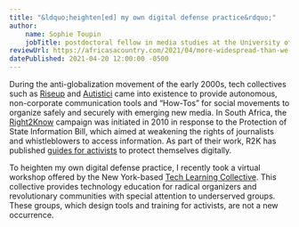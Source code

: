```yaml
---
title: "&ldquo;heighten[ed] my own digital defense practice&rdquo;"
author:
    name: Sophie Toupin
    jobTitle: postdoctoral fellow in media studies at the University of Amsterdam
reviewUrl: https://africasacountry.com/2021/04/more-widespread-than-we-think
datePublished: 2021-04-20 12:00:00 -0500
---
```


During the anti-globalization movement of the early 2000s, tech collectives such as [Riseup](https://riseup.net/) and [Autistici](https://www.autistici.org/) came into existence to provide autonomous, non-corporate communication tools and “How-Tos” for social movements to organize safely and securely with emerging new media. In South Africa, the [Right2Know](https://www.r2k.org.za/) campaign was initiated in 2010 in response to the Protection of State Information Bill, which aimed at weakening the rights of journalists and whistleblowers to access information. As part of their work, R2K has published [guides for activists](https://www.r2k.org.za/2020/09/01/digitalsecurity/) to protect themselves digitally.

To heighten my own digital defense practice, I recently took a virtual workshop offered by the New York-based [Tech Learning Collective](https://techlearningcollective.com/). This collective provides technology education for radical organizers and revolutionary communities with special attention to underserved groups. These groups, which design tools and training for activists, are not a new occurrence.
